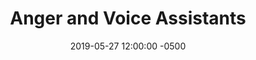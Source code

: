 ---
layout: post
title:  "Anger and Voice Assistants"
date:   2019-05-27 12:00:00 -0500
categories: technology
draft: true
--- 